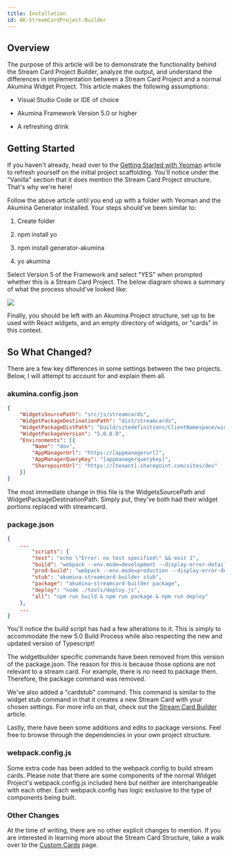 ```yaml
---
title: Installation
id: AK-StreamCardProject-Builder
---
```



## Overview

The purpose of this article will be to demonstrate the functionality behind the Stream Card Project Builder, analyze the output, and understand the differences in implementation between a Stream Card Project and a normal Akumina Widget Project. This article makes the following assumptions:

* Visual Studio Code or IDE of choice

* Akumina Framework Version 5.0 or higher

* A refreshing drink


## Getting Started

If you haven't already, head over to the [Getting Started with Yeoman](/docs/Getting-Started-Yeoman) article to refresh yourself on the initial project scaffolding. You'll notice under the "Vanilla" section that it does mention the Stream Card Project structure. That's why we're here!

Follow the above article until you end up with a folder with Yeoman and the Akumina Generator installed. Your steps should've been similar to:

1) Create folder

2) npm install yo

3) npm install generator-akumina

4) yo akumina

Select Version 5 of the Framework and select "YES" when prompted whether this is a Stream Card Project. The below diagram shows a summary of what the process should've looked like:

![](https://akuminadownloads.blob.core.windows.net/wiki/AkuminaDev/streamcardproject_terminal.png)

Finally, you should be left with an Akumina Project structure, set up to be used with React widgets, and an empty directory of widgets, or "cards" in this context.

## So What Changed?

There are a few key differences in some settings between the two projects. Below, I will attempt to account for and explain them all.

### akumina.config.json

```json
{
    "WidgetsSourcePath": "src/js/streamcards",
	"WidgetPackageDestinationPath": "dist/streamcards",
    "WidgetPackageDistPath": "build/sitedefinitions/ClientNamespace/widgetpackages",
    "WidgetPackageVersion": "5.0.0.0",
	"Environments": [{
		"Name": "dev",
		"AppManagerUrl": "https://[appmanagerurl]",
		"AppManagerQueryKey": "[appmanagerquerykey]",
		"SharepointUrl": "https://[tenant].sharepoint.com/sites/dev"
	}]
}
```

The most immediate change in this file is the WidgetsSourcePath and WidgetPackageDestinationPath. Simply put, they've both had their widget portions replaced with streamcard.


### package.json

```json
{
    ...
        "scripts": {
        "test": "echo \"Error: no test specified\" && exit 1",
        "build": "webpack --env.mode=development --display-error-details --progress --config webpack.config.js --env.specificwidget",
        "prod-build": "webpack --env.mode=production --display-error-details --progress --config webpack.config.js",
        "stub": "akumina-streamcard-builder stub",
        "package": "akumina-streamcard-builder package",
        "deploy": "node ./tools/deploy.js",
        "all": "npm run build & npm run package & npm run deploy"
    },
    ...
}
```

You'll notice the build script has had a few alterations to it. This is simply to accommodate the new 5.0 Build Process while also respecting the new and updated version of Typescript!

The widgetbuilder specific commands have been removed from this version of the package.json. The reason for this is because those options are not relevant to a stream card. For example, there is no need to package them. Therefore, the package command was removed.

We've also added a "cardstub" command. This command is similar to the widget stub command in that it creates a new Stream Card with your chosen settings. For more info on that, check out the [Stream Card Builder](/docs/AK-Stream-Card-Builder) article.

Lastly, there have been some additions and edits to package versions. Feel free to browse through the dependencies in your own project structure.


### webpack.config.js

Some extra code has been added to the webpack.config to build stream cards. Please note that there are some components of the normal Widget Project's webpack.config.js included here but neither are interchangeable with each other. Each webpack.config has logic exclusive to the type of components being built.


### Other Changes

At the time of writing, there are no other explicit changes to mention. If you are interested in learning more about the Stream Card Structure, take a walk over to the [Custom Cards](/docs/AK-ActivityStream-CustomCard) page.